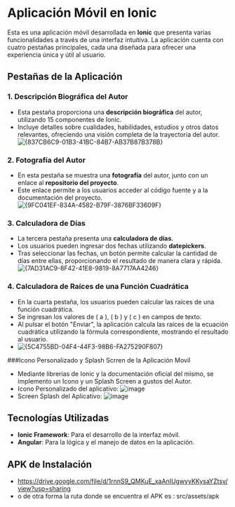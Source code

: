 # Aplicación Móvil en Ionic

Esta es una aplicación móvil desarrollada en **Ionic** que presenta varias funcionalidades a través de una interfaz intuitiva. La aplicación cuenta con cuatro pestañas principales, cada una diseñada para ofrecer una experiencia única y útil al usuario.

## Pestañas de la Aplicación

### 1. Descripción Biográfica del Autor
- Esta pestaña proporciona una **descripción biográfica** del autor, utilizando 15 componentes de Ionic. 
- Incluye detalles sobre cualidades, habilidades, estudios y otros datos relevantes, ofreciendo una visión completa de la trayectoria del autor.
![{837CB6C9-01B3-41BC-84B7-AB37B87B378B}](https://github.com/user-attachments/assets/9ae2c370-df6d-430b-92ea-805b094432c6)


### 2. Fotografía del Autor
- En esta pestaña se muestra una **fotografía** del autor, junto con un enlace al **repositorio del proyecto**.
- Este enlace permite a los usuarios acceder al código fuente y a la documentación del proyecto.
![{9FC041EF-834A-4582-B79F-3876BF33609F}](https://github.com/user-attachments/assets/e8fe51c8-407f-4a7b-bb85-f61d236b0c96)


### 3. Calculadora de Días
- La tercera pestaña presenta una **calculadora de días**.
- Los usuarios pueden ingresar dos fechas utilizando **datepickers**. 
- Tras seleccionar las fechas, un botón permite calcular la cantidad de días entre ellas, proporcionando el resultado de manera clara y rápida.
![{7AD31AC9-8F42-41E8-9819-8A7717AA4246}](https://github.com/user-attachments/assets/908cb7bc-000d-44d8-8829-4be5a94f2d93)


### 4. Calculadora de Raíces de una Función Cuadrática
- En la cuarta pestaña, los usuarios pueden calcular las raíces de una función cuadrática.
- Se ingresan los valores de \( a \), \( b \) y \( c \) en campos de texto.
- Al pulsar el botón "Enviar", la aplicación calcula las raíces de la ecuación cuadrática utilizando la fórmula correspondiente, mostrando el resultado al usuario.
- ![{5C4755BD-04F4-44F3-98B6-FA275290F807}](https://github.com/user-attachments/assets/9773aa9c-1a1a-49fd-a9cc-24f949f0e474)


###Icono Personalizado y Splash Scrren de la Aplicación Movil
- Mediante librerias de Ionic y la documentación oficial del mismo, se implemento un Icono y un Splash Screen a gustos del Autor.
- Icono Personalizado del aplicativo:
![image](https://github.com/user-attachments/assets/ea74c188-78d1-4fb4-858b-6522b6bfbafc)
- Screen Splash del Aplicativo:
![image](https://github.com/user-attachments/assets/ca86e84c-8760-4131-8127-bdc0a2a3f642)


## Tecnologías Utilizadas
- **Ionic Framework**: Para el desarrollo de la interfaz móvil.
- **Angular**: Para la lógica y el manejo de datos en la aplicación.

## APK de Instalación
- https://drive.google.com/file/d/1rnnS9_QMKuE_xaAnIUgwyyKKysaYZtsv/view?usp=sharing
- o de otra forma la ruta donde se encuentra el APK es : src/assets/apk
